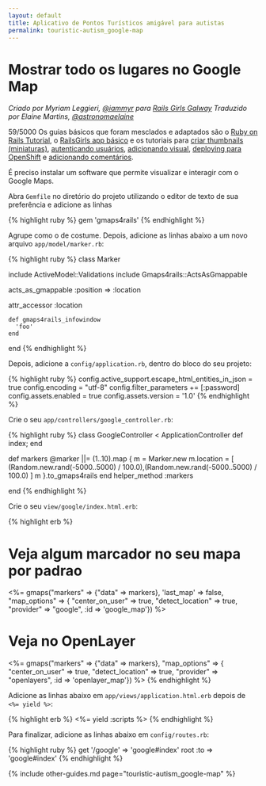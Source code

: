 ```yaml
---
layout: default
title: Aplicativo de Pontos Turísticos amigável para autistas
permalink: touristic-autism_google-map
---
```


# Mostrar todo os lugares no Google Map

*Criado por Myriam Leggieri, [@iammyr](https://twitter.com/iammyr)*
*para [Rails Girls Galway](https://github.com/RailsGirlsGalway)*
*Traduzido por Elaine Martins, [@astronomaelaine](https://twitter.com/astronomaelaine)*

59/5000
Os guias básicos que foram mesclados e adaptados são o [Ruby on Rails Tutorial](http://www.railstutorial.org/book), o [RailsGirls app básico](http://guides.railsgirls.com/app/) e os tutoriais para [criar thumbnails (miniaturas)](http://guides.railsgirls.com/thumbnails), [autenticando usuários](http://guides.railsgirls.com/devise/), [adicionando visual](http://guides.railsgirls.com/design), [deploying para OpenShift](http://guides.railsgirls.com/openshift/) e [adicionando comentários](http://guides.railsgirls.com/commenting).


É preciso instalar um software que permite visualizar e interagir com o Google Maps.

Abra `Gemfile`  no diretório do projeto utilizando o editor de texto de sua preferência e adicione as linhas

{% highlight ruby %}
gem 'gmaps4rails'
{% endhighlight %}


Agrupe como o de costume. Depois, adicione as linhas abaixo a um novo arquivo `app/model/marker.rb`:

{% highlight ruby %}
class Marker

  include ActiveModel::Validations
  include Gmaps4rails::ActsAsGmappable

  acts_as_gmappable :position => :location

  attr_accessor :location

    def gmaps4rails_infowindow
      'foo'
    end

end
{% endhighlight %}

Depois, adicione a `config/application.rb`, dentro do bloco do seu projeto:

{% highlight ruby %}
config.active_support.escape_html_entities_in_json = true
config.encoding = "utf-8"
config.filter_parameters += [:password]
config.assets.enabled = true
config.assets.version = '1.0'
{% endhighlight %}

Crie o seu `app/controllers/google_controller.rb`:

{% highlight ruby %}
class GoogleController < ApplicationController
  def index; end

  def markers
    @marker ||= (1..10).map {
      m = Marker.new
      m.location = [ (Random.new.rand(-5000..5000) / 100.0),(Random.new.rand(-5000..5000) / 100.0) ]
      m
    }.to_gmaps4rails
  end
  helper_method :markers

end
{% endhighlight %}

Crie o seu `view/google/index.html.erb`:

{% highlight erb %}
<h1>Veja algum marcador no seu mapa por padrao</h1>
<div class="google_map"></div>
<%= gmaps("markers" => {"data" => markers},
          'last_map' => false,
          "map_options" =>  {
            "center_on_user" => true,
            "detect_location" => true,
            "provider" => "google", :id => 'google_map'}) %>

<h1>Veja no OpenLayer</h1>
<div class="openlayer_map"></div>

<%= gmaps("markers" => {"data" => markers},
          "map_options" =>  {
  "center_on_user" => true,
  "detect_location" => true,
  "provider" => "openlayers", :id => 'openlayer_map'}) %>
{% endhighlight %}

Adicione as linhas abaixo em `app/views/application.html.erb` depois de `<%= yield %>`:

{% highlight erb %}
<%= yield :scripts %>
{% endhighlight %}

Para finalizar, adicione as linhas abaixo em `config/routes.rb`:

{% highlight ruby %}
  get '/google' => 'google#index'
  root :to => 'google#index'
{% endhighlight %}

{% include other-guides.md page="touristic-autism_google-map" %}
